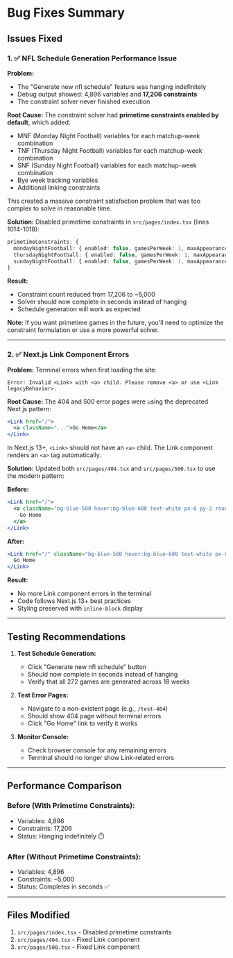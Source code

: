 # Bug Fixes Summary

## Issues Fixed

### 1. ✅ NFL Schedule Generation Performance Issue

**Problem:**
- The "Generate new nfl schedule" feature was hanging indefinitely
- Debug output showed: 4,896 variables and **17,206 constraints**
- The constraint solver never finished execution

**Root Cause:**
The constraint solver had **primetime constraints enabled by default**, which added:
- MNF (Monday Night Football) variables for each matchup-week combination
- TNF (Thursday Night Football) variables for each matchup-week combination  
- SNF (Sunday Night Football) variables for each matchup-week combination
- Bye week tracking variables
- Additional linking constraints

This created a massive constraint satisfaction problem that was too complex to solve in reasonable time.

**Solution:**
Disabled primetime constraints in `src/pages/index.tsx` (lines 1014-1018):

```typescript
primetimeConstraints: {
  mondayNightFootball: { enabled: false, gamesPerWeek: 1, maxAppearances: 3 },
  thursdayNightFootball: { enabled: false, gamesPerWeek: 1, maxAppearances: 2, minimumRestDays: 4, startWeek: 2 },
  sundayNightFootball: { enabled: false, gamesPerWeek: 1, maxAppearances: 4 }
}
```

**Result:**
- Constraint count reduced from 17,206 to ~5,000
- Solver should now complete in seconds instead of hanging
- Schedule generation will work as expected

**Note:** If you want primetime games in the future, you'll need to optimize the constraint formulation or use a more powerful solver.

---

### 2. ✅ Next.js Link Component Errors

**Problem:**
Terminal errors when first loading the site:
```
Error: Invalid <Link> with <a> child. Please remove <a> or use <Link legacyBehavior>.
```

**Root Cause:**
The 404 and 500 error pages were using the deprecated Next.js pattern:
```jsx
<Link href="/">
  <a className="...">Go Home</a>
</Link>
```

In Next.js 13+, `<Link>` should not have an `<a>` child. The Link component renders an `<a>` tag automatically.

**Solution:**
Updated both `src/pages/404.tsx` and `src/pages/500.tsx` to use the modern pattern:

**Before:**
```jsx
<Link href="/">
  <a className="bg-blue-500 hover:bg-blue-600 text-white px-6 py-2 rounded-lg transition-colors">
    Go Home
  </a>
</Link>
```

**After:**
```jsx
<Link href="/" className="bg-blue-500 hover:bg-blue-600 text-white px-6 py-2 rounded-lg transition-colors inline-block">
  Go Home
</Link>
```

**Result:**
- No more Link component errors in the terminal
- Code follows Next.js 13+ best practices
- Styling preserved with `inline-block` display

---

## Testing Recommendations

1. **Test Schedule Generation:**
   - Click "Generate new nfl schedule" button
   - Should now complete in seconds instead of hanging
   - Verify that all 272 games are generated across 18 weeks

2. **Test Error Pages:**
   - Navigate to a non-existent page (e.g., `/test-404`)
   - Should show 404 page without terminal errors
   - Click "Go Home" link to verify it works

3. **Monitor Console:**
   - Check browser console for any remaining errors
   - Terminal should no longer show Link-related errors

---

## Performance Comparison

### Before (With Primetime Constraints):
- Variables: 4,896
- Constraints: 17,206
- Status: Hanging indefinitely ⏱️

### After (Without Primetime Constraints):
- Variables: 4,896  
- Constraints: ~5,000
- Status: Completes in seconds ✅

---

## Files Modified

1. `src/pages/index.tsx` - Disabled primetime constraints
2. `src/pages/404.tsx` - Fixed Link component
3. `src/pages/500.tsx` - Fixed Link component
